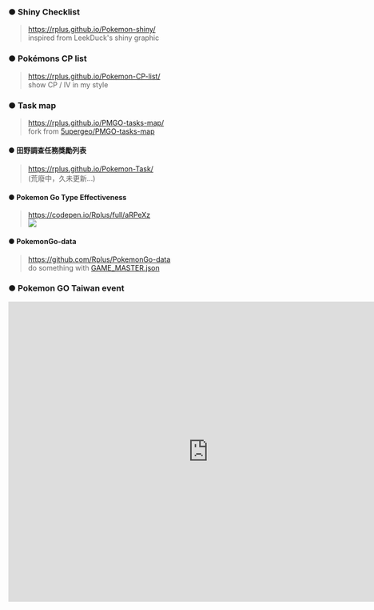 ### ● Shiny Checklist

> <https://rplus.github.io/Pokemon-shiny/>  
> inspired from LeekDuck's shiny graphic


### ● Pokémons CP list

> <https://rplus.github.io/Pokemon-CP-list/>  
> show CP / IV in my style


### ● Task map

> <https://rplus.github.io/PMGO-tasks-map/>  
> fork from [5upergeo/PMGO-tasks-map](https://github.com/5upergeo/PMGO-tasks-map)


#### ● 田野調查任務獎勵列表

> <https://rplus.github.io/Pokemon-Task/>  
> (荒廢中，久未更新…)


#### ● Pokemon Go Type Effectiveness

> <https://codepen.io/Rplus/full/aRPeXz>  
> ![](https://pbs.twimg.com/media/DqaB62IV4AIRXy9.jpg)


#### ● PokemonGo-data

> <https://github.com/Rplus/PokemonGo-data>  
> do something with [GAME_MASTER.json](https://github.com/pokemongo-dev-contrib/pokemongo-game-master)


### ● Pokemon GO Taiwan event

<iframe src="https://calendar.google.com/calendar/embed?src=maqik865kbgepm8aco3hrndrik%40group.calendar.google.com&ctz=Asia%2FTaipei" style="border: 0" width="800" height="600" frameborder="0" scrolling="no"> </iframe>
